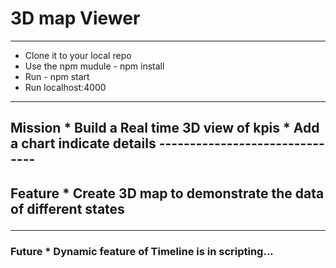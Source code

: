# 3D map Viewer
------------------------------
* Clone it to your local repo
* Use the npm mudule - npm install
* Run - npm start
* Run localhost:4000
------------------------------
<h2>Mission
* Build a Real time 3D view of kpis
* Add a chart indicate details
-------------------------------
<h2>Feature
* Create 3D map to demonstrate the data of different states 

-------------------------------
<h3>Future
* Dynamic feature of Timeline is in scripting...
